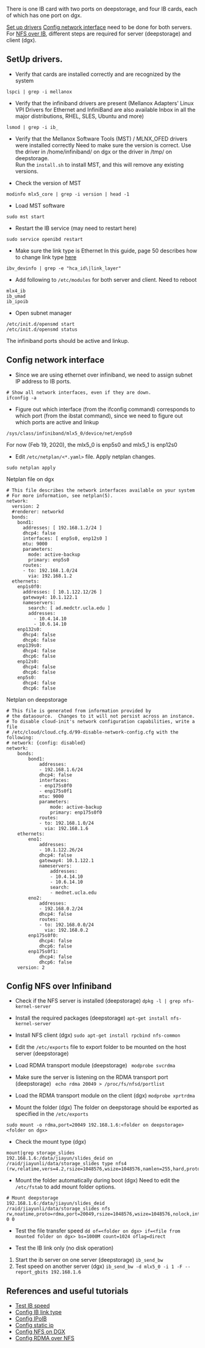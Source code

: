 There is one IB card with two ports on deepstorage, and four IB cards, each of which has one port on dgx. 

[Set up drivers](#setupdriver) [Config network interface](#config_network) need to be done for both servers. 
For [NFS over IB](#nfs_over_ib), different steps are required for server (deepstorage) and client (dgx).
## SetUp drivers<a name="setupdriver"></a>.  
- Verify that cards are installed correctly and are recognized by the system
```
lspci | grep -i mellanox
```
- Verify that the infiniband drivers are present (Mellanox Adapters' Linux VPI Drivers for Ethernet and InfiniBand 
are also available Inbox in all the major distributions, RHEL, SLES, Ubuntu and more)
```
lsmod | grep -i ib_
```
- Verify that the Mellanox Software Tools (MST) / MLNX_OFED drivers were installed correctly
Need to make sure the version is correct. Use the driver in /home/infiniband/ on dgx or the driver in /tmp/ on deepstorage.  
Run the ``install.sh`` to install MST, and this will remove any existing versions.  

- Check the version of MST 
```
modinfo mlx5_core | grep -i version | head -1
```
- Load MST software
```
sudo mst start
```
- Restart the IB service (may need to restart here)
```
sudo service openibd restart
```
- Make sure the link type is Ethernet
In this guide, page 50 describes how to change link type [here](https://images.nvidia.com/content/technologies/deep-learning/pdf/DGX-1-UserGuide.pdf)
```
ibv_devinfo | grep -e "hca_id\|link_layer"
```
- Add following to ``/etc/modules`` for both server and client. Need to reboot
```
mlx4_ib
ib_umad
ib_ipoib
```
- Open subnet manager
```
/etc/init.d/opensmd start
/etc/init.d/opensmd status
```
The infiniband ports should be active and linkup.

## Config network interface <a name="config_network"></a>
- Since we are using ethernet over infiniband, we need to assign subnet IP address to IB ports.
```
# Show all network interfaces, even if they are down. 
ifconfig -a
```
- Figure out which interface (from the ifconfig command) corresponds to which port (from the ibstat command), since we
need to figure out which ports are active and linkup
```
/sys/class/infiniband/mlx5_0/device/net/enp5s0
```
For now (Feb 19, 2020), the mlx5_0 is enp5s0 and mlx5_1 is enp12s0

- Edit ``/etc/netplan/<*.yaml>`` file. Apply netplan changes.
```
sudo netplan apply
```

Netplan file on dgx
```
# This file describes the network interfaces available on your system
# For more information, see netplan(5).
network:
  version: 2
  #renderer: networkd
  bonds:
    bond1:
      addresses: [ 192.168.1.2/24 ]
      dhcp4: false
      interfaces: [ enp5s0, enp12s0 ]
      mtu: 9000  
      parameters:
        mode: active-backup
        primary: enp5s0
      routes:
      - to: 192.168.1.0/24
        via: 192.168.1.2
  ethernets:
    enp1s0f0:
      addresses: [ 10.1.122.12/26 ]
      gateway4: 10.1.122.1
      nameservers:
        search: [ ad.medctr.ucla.edu ]
        addresses:
          - 10.4.14.10
          - 10.6.14.10
    enp132s0:
      dhcp4: false
      dhcp6: false
    enp139s0:
      dhcp4: false
      dhcp6: false
    enp12s0:
      dhcp4: false
      dhcp6: false
    enp5s0:
      dhcp4: false
      dhcp6: false
```

Netplan on deepstorage
```
# This file is generated from information provided by
# the datasource.  Changes to it will not persist across an instance.
# To disable cloud-init's network configuration capabilities, write a file
# /etc/cloud/cloud.cfg.d/99-disable-network-config.cfg with the following:
# network: {config: disabled}
network:
    bonds:
        bond1:
            addresses:
            - 192.168.1.6/24
            dhcp4: false
            interfaces:
            - enp175s0f0
            - enp175s0f1
            mtu: 9000
            parameters:
                mode: active-backup
                primary: enp175s0f0
            routes:
            - to: 192.168.1.0/24
              via: 192.168.1.6
    ethernets:
        eno1:
            addresses:
            - 10.1.122.26/24
            dhcp4: false
            gateway4: 10.1.122.1
            nameservers:
                addresses:
                - 10.4.14.10
                - 10.6.14.10
                search:
                - mednet.ucla.edu
        eno2:
            addresses:
            - 192.168.0.2/24   
            dhcp4: false
            routes:
            - to: 192.168.0.0/24
              via: 192.168.0.2
        enp175s0f0:
            dhcp4: false
            dhcp6: false
        enp175s0f1:
            dhcp4: false
            dhcp6: false
    version: 2
```
## Config NFS over Infiniband <a name="nfs_over_ib"></a>
- Check if the NFS server is installed (deepstorage)
```dpkg -l | grep nfs-kernel-server```

- Install the required packages (deepstorage)
```apt-get install nfs-kernel-server```

- Install NFS client (dgx)
```sudo apt-get install rpcbind nfs-common```

- Edit the ``/etc/exports`` file to export folder to be mounted on the host server (deepstorage)

- Load RDMA transport module (deepstorage)
``` modprobe svcrdma```

- Make sure the server is listening on the RDMA transport port (deepstorage)
``` echo rdma 20049 > /proc/fs/nfsd/portlist```

- Load the RDMA transport module on the client (dgx)
```modprobe xprtrdma```

- Mount the folder (dgx)
The folder on deepstorage should be exported as specified in the ``/etc/exports``
```
sudo mount -o rdma,port=20049 192.168.1.6:<folder on deepstorage> <folder on dgx>
```

- Check the mount type (dgx)
```
mount|grep storage_slides
192.168.1.6:/data/jiayun/slides_deid on /raid/jiayunli/data/storage_slides type nfs4 (rw,relatime,vers=4.2,rsize=1048576,wsize=1048576,namlen=255,hard,proto=rdma,port=20049,timeo=600,retrans=2,sec=sys,clientaddr=192.168.1.2,local_lock=none,addr=192.168.1.6)
```

- Mount the folder automatically during boot (dgx)
Need to edit the ``/etc/fstab`` to add mount folder options.

```
# Mount deepstorage
192.168.1.6:/data/jiayun/slides_deid /raid/jiayunli/data/storage_slides nfs rw,noatime,proto=rdma,port=20049,rsize=1048576,wsize=1048576,nolock,intr,fsc,nofail 0 0
```

- Test the file transfer speed
```dd of=<folder on dgx> if=<file from mounted folder on dgx> bs=1000M count=1024 oflag=direct```

- Test the IB link only (no disk operation)
1) Start the ib server on one server (deepstorage) ``ib_send_bw``
2) Test speed on another server (dgx) ``ib_send_bw -d mlx5_0 -i 1 -F --report_gbits 192.168.1.6``

## References and useful tutorials
- [Test IB speed](https://community.mellanox.com/s/article/ib-send-bw)
- [Config IB link type](https://docs.nvidia.com/dgx/dgx1-user-guide/configuring-managing-dgx1.html#infiniband-port-changing)
- [Config IPoIB](https://furneaux.ca/wiki/IPoIB)
- [Config static ip](https://websiteforstudents.com/configure-static-ip-addresses-on-ubuntu-18-04-beta/)
- [Config NFS on DGX](https://docs.nvidia.com/dgx/dgx1-user-guide/preparing-for-using-containers.html#setting-up-nfs)
- [Config RDMA over NFS](https://community.mellanox.com/s/article/howto-configure-nfs-over-rdma--roce-x)